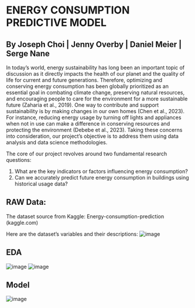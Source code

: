 # ENERGY CONSUMPTION PREDICTIVE MODEL
    
## By Joseph Choi | Jenny Overby | Daniel Meier | Serge Nane

In today’s world, energy sustainability has long been an important topic of discussion as it directly impacts the health of our planet and the quality of life for current and future generations. Therefore, optimizing and conserving energy consumption has been globally prioritized as an essential goal in combating climate change, preserving natural resources, and encouraging people to care for the environment for a more sustainable future (Zaharia et al., 2019). One way to contribute and support sustainability is by making changes in our own homes (Chen et al., 2023). For instance, reducing energy usage by turning off lights and appliances when not in use can make a difference in conserving resources and protecting the environment (Debebe et al., 2023). Taking these concerns into consideration, our project’s objective is to address them using data analysis and data science methodologies.

The core of our project revolves around two fundamental research questions:
1.	What are the key indicators or factors influencing energy consumption?
2.	Can we accurately predict future energy consumption in buildings using historical usage data?

## RAW Data:
The dataset source from Kaggle: Energy-consumption-prediction (kaggle.com)

Here are the dataset’s variables and their descriptions:
![image](https://github.com/sergenane/Portfolio/assets/171219995/65afbcea-e22e-48ca-955e-0f2c1e17984e)

## EDA
![image](https://github.com/sergenane/Portfolio/assets/171219995/db7ce243-87a0-46b6-b38b-b56d7a239a3c)
![image](https://github.com/sergenane/Portfolio/assets/171219995/df9acf07-7d17-4c8f-ae88-5659183094b6)


## Model
![image](https://github.com/sergenane/Portfolio/assets/171219995/d890fc7c-dfdc-4f45-bd53-1ecfcba427d2)
